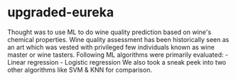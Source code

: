# upgraded-eureka
Thought was to use ML to do wine quality prediction based on wine's chemical properties. Wine quality assessment has been historically seen as an art which was vested with privileged few individuals known as wine master or wine tasters.   Following ML algorithms were primarily evaluated: - Linear regression - Logistic regression  We also took a sneak peek into two other algorithms like SVM &amp; KNN for comparison.
